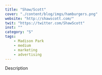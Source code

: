 ```yaml
---
title: "Shaw/Scott"
cover: "./content/blog/imgs/hamburgers.png"
website: "http://shawscott.com/"
twit: "https://twitter.com/ShawScott"
inst: ""
category: "S"
tags:
    - Madison Park
    - medium
    - marketing
    - advertising
---
```


Description
